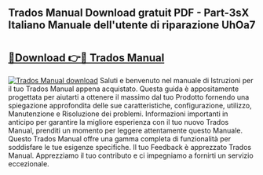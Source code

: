 ## Trados Manual Download gratuit PDF - Part-3sX Italiano Manuale dell'utente di riparazione UhOa7

# <h2><a href="http://df9hdl0.blite.top/?on=Trados+Manual">🔗Download 👉🔴 Trados Manual</a></h2>

[![Trados Manual download](https://i.imgur.com/lujVjoI.png)](http://df9hdl0.blite.top/?on=Trados+Manual)
Saluti e benvenuto nel manuale di Istruzioni per il tuo Trados Manual appena acquistato. Questa guida è appositamente progettata per aiutarti a ottenere il massimo dal tuo Prodotto fornendo una spiegazione approfondita delle sue caratteristiche, configurazione, utilizzo, Manutenzione e Risoluzione dei problemi. Informazioni importanti in anticipo per garantire la migliore esperienza con il tuo nuovo Trados Manual, prenditi un momento per leggere attentamente questo Manuale. Questo Trados Manual offre una gamma completa di funzionalità per soddisfare le tue esigenze specifiche. Il tuo Feedback è apprezzato Trados Manual. Apprezziamo il tuo contributo e ci impegniamo a fornirti un servizio eccezionale.
